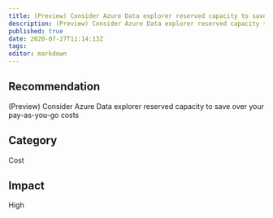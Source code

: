 ```yaml
---
title: (Preview) Consider Azure Data explorer reserved capacity to save over your pay as you go costs
description: (Preview) Consider Azure Data explorer reserved capacity to save over your pay as you go costs
published: true
date: 2020-07-27T11:14:13Z
tags:
editor: markdown
---
```


## Recommendation
(Preview) Consider Azure Data explorer reserved capacity to save over your pay-as-you-go costs

## Category
Cost

## Impact
High

